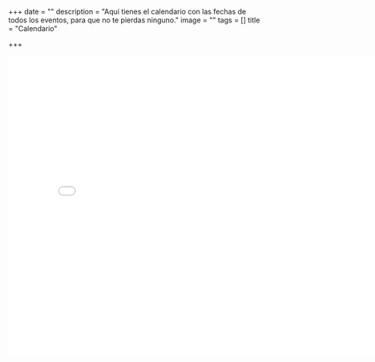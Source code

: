 +++
date = ""
description = "Aquí tienes el calendario con las fechas de todos los eventos, para que no te pierdas ninguno."
image = ""
tags = []
title = "Calendario"

+++
<iframe src="[https://calendar.google.com/calendar/embed?src=info.mansiart%40gmail.com&ctz=Europe%2FMadrid](https://calendar.google.com/calendar/embed?src=info.mansiart%40gmail.com&ctz=Europe%2FMadrid "https://calendar.google.com/calendar/embed?src=info.mansiart%40gmail.com&ctz=Europe%2FMadrid")" style="border: 0" width="800" height="600" frameborder="0" scrolling="no"></iframe>